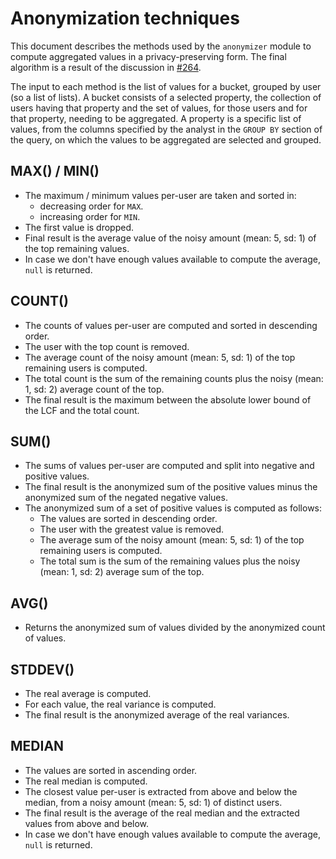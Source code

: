 
# Anonymization techniques

This document describes the methods used by the `anonymizer` module to compute aggregated values
in a privacy-preserving form. The final algorithm is a result of the discussion in
[#264](https://github.com/Aircloak/aircloak/issues/264).

The input to each method is the list of values for a bucket, grouped by user (so a list of lists).
A bucket consists of a selected property, the collection of users having that property and the set
of values, for those users and for that property, needing to be aggregated. A property is a specific
list of values, from the columns specified by the analyst in the `GROUP BY` section of the query, on
which the values to be aggregated are selected and grouped.


## MAX() / MIN()

  - The maximum / minimum values per-user are taken and sorted in:
    - decreasing order for `MAX`.
    - increasing order for `MIN`.
  - The first value is dropped.
  - Final result is the average value of the noisy amount (mean: 5, sd: 1) of the top remaining values.
  - In case we don't have enough values available to compute the average, `null` is returned.


## COUNT()

  - The counts of values per-user are computed and sorted in descending order.
  - The user with the top count is removed.
  - The average count of the noisy amount (mean: 5, sd: 1) of the top remaining users is computed.
  - The total count is the sum of the remaining counts plus the noisy (mean: 1, sd: 2) average count of the top.
  - The final result is the maximum between the absolute lower bound of the LCF and the total count.


## SUM()

  - The sums of values per-user are computed and split into negative and positive values.
  - The final result is the anonymized sum of the positive values minus the anonymized sum of the negated negative values.
  - The anonymized sum of a set of positive values is computed as follows:
    - The values are sorted in descending order.
    - The user with the greatest value is removed.
    - The average sum of the noisy amount (mean: 5, sd: 1) of the top remaining users is computed.
    - The total sum is the sum of the remaining values plus the noisy (mean: 1, sd: 2) average sum of the top.


## AVG()

  - Returns the anonymized sum of values divided by the anonymized count of values.


## STDDEV()

  - The real average is computed.
  - For each value, the real variance is computed.
  - The final result is the anonymized average of the real variances.


## MEDIAN

  - The values are sorted in ascending order.
  - The real median is computed.  
  - The closest value per-user is extracted from above and below the median, from a noisy amount (mean: 5, sd: 1) of distinct users.
  - The final result is the average of the real median and the extracted values from above and below.
  - In case we don't have enough values available to compute the average, `null` is returned.
